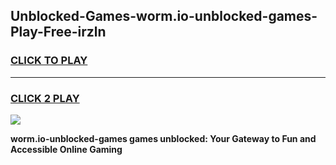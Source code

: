 
## Unblocked-Games-worm.io-unblocked-games-Play-Free-irzln
<h3>
<a href="https://premium76.site?title=worm.io-unblocked-games&ref=18A">CLICK TO PLAY</a></h3>
<hr>

<h3>
<a href="https://premium76.site?title=worm.io-unblocked-games&ref=18A">CLICK 2 PLAY</a>
  
</h3>

<a href="https://premium76.site?title=worm.io-unblocked-games&ref=18A"><img src="https://clearcache.store/games.png"></a>


**worm.io-unblocked-games games unblocked: Your Gateway to Fun and Accessible Online Gaming**
